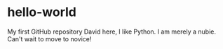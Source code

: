 # hello-world
My first GitHub repository
David here, I like Python.  I am merely a nubie.  Can't wait to move to novice!
